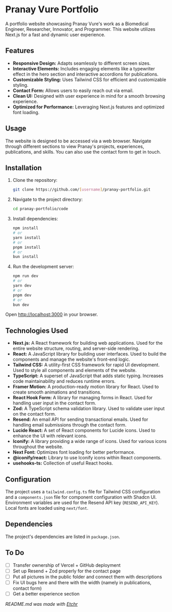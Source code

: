 # Pranay Vure Portfolio
A portfolio website showcasing Pranay Vure's work as a Biomedical Engineer, Researcher, Innovator, and Programmer.  This website utilizes Next.js for a fast and dynamic user experience.

## Features
* **Responsive Design:** Adapts seamlessly to different screen sizes.
* **Interactive Elements:**  Includes engaging elements like a typewriter effect in the hero section and interactive accordions for publications.
* **Customizable Styling:** Uses Tailwind CSS for efficient and customizable styling.
* **Contact Form:** Allows users to easily reach out via email.
* **Clean UI:** Designed with user experience in mind for a smooth browsing experience.
* **Optimized for Performance:** Leveraging Next.js features and optimized font loading.

## Usage
The website is designed to be accessed via a web browser. Navigate through different sections to view Pranay's projects, experiences, publications, and skills.  You can also use the contact form to get in touch.

## Installation
1. Clone the repository:
   ```bash
   git clone https://github.com/[username]/pranay-portfolio.git
   ```
2. Navigate to the project directory:
   ```bash
   cd pranay-portfolio/code
   ```
3. Install dependencies:
   ```bash
   npm install
   # or
   yarn install
   # or
   pnpm install
   # or
   bun install
   ```
4. Run the development server:
   ```bash
   npm run dev
   # or
   yarn dev
   # or
   pnpm dev
   # or
   bun dev
   ```

Open [http://localhost:3000](http://localhost:3000) in your browser.

## Technologies Used
* **Next.js:** A React framework for building web applications. Used for the entire website structure, routing, and server-side rendering.
* **React:** A JavaScript library for building user interfaces.  Used to build the components and manage the website's front-end logic.
* **Tailwind CSS:** A utility-first CSS framework for rapid UI development. Used to style all components and elements of the website.
* **TypeScript:** A superset of JavaScript that adds static typing.  Increases code maintainability and reduces runtime errors.
* **Framer Motion:** A production-ready motion library for React. Used to create smooth animations and transitions.
* **React Hook Form:** A library for managing forms in React. Used for handling user input in the contact form.
* **Zod:** A TypeScript schema validation library. Used to validate user input on the contact form.
* **Resend:**  An email API for sending transactional emails. Used for handling email submissions through the contact form.
* **Lucide React:** A set of React components for Lucide icons. Used to enhance the UI with relevant icons.
* **Iconify:** A library providing a wide range of icons.  Used for various icons throughout the website.
* **Next Font:** Optimizes font loading for better performance.
* **@iconify/react:** Library to use Iconify icons within React components.
* **usehooks-ts:** Collection of useful React hooks.

## Configuration
The project uses a `tailwind.config.ts` file for Tailwind CSS configuration and a `components.json` file for component configuration with Shadcn UI.  Environment variables are used for the Resend API key (`RESEND_API_KEY`).  Local fonts are loaded using `next/font`.

## Dependencies
The project's dependencies are listed in `package.json`.

## To Do
* [ ] Transfer ownership of Vercel + GitHub deployment
* [ ] Set up Resend + Zod properly for the contact page
* [ ] Put all pictures in the public folder and connect them with descriptions
* [ ] Fix UI bugs here and there with the width (namely in publications, contact form)
* [ ] Get a better experience section

*README.md was made with [Etchr](https://etchr.dev)*